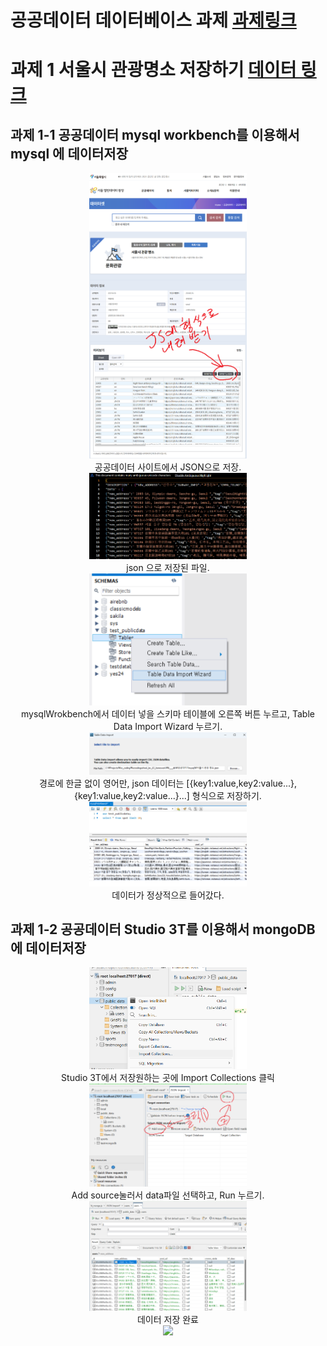 # 공공데이터 데이터베이스 과제 [과제링크](https://legend-palm-1f1.notion.site/de112eca2a6d493d8a7be39519624432)

# 과제 1 서울시 관광명소 저장하기 [데이터 링크](https://data.seoul.go.kr/dataList/OA-21050/S/1/datasetView.do)

## 과제 1-1 공공데이터 mysql workbench를 이용해서 mysql 에 데이터저장

<center><img src="../images/mini.png" width="50%"></center>  
<center>공공데이터 사이트에서 JSON으로 저장.</center>

<center><img src="../images/mini_json.png" width="50%"></center>  
<center>json 으로 저장된 파일.  </center>  
  
<center><img src="../images/mini1.png" width="50%"></center>  
<center>mysqlWrokbench에서 데이터 넣을 스키마 테이블에 오른쪽 버튼 누르고, Table Data Import Wizard 누르기.  </center>  
  
<center><img src="../images/mini2.png" width="50%"></center>  
<center>경로에 한글 없이 영어만, json 데이터는 [{key1:value,key2:value...},{key1:value,key2:value...}...] 형식으로 저장하기.  </center>  
  
<center><img src="../images/mini-mysqlworkbench1.png" width="50%"></center>  
<center>데이터가 정상적으로 들어갔다.</center>

## 과제 1-2 공공데이터 Studio 3T를 이용해서 mongoDB 에 데이터저장

<center><img src="../images/mini3.png" width="50%"></center>  
<center>Studio 3T에서 저장원하는 곳에 Import Collections 클릭</center>

<center><img src="../images/mini-3T.png" width="50%"></center>  
<center>Add source눌러서 data파일 선택하고, Run 누르기.  </center>  
<center><img src="../images/3tdata.png" width="50%"></center>  
<center>데이터 저장 완료</center>  
<center><img src="../images" width="50%"></center>
